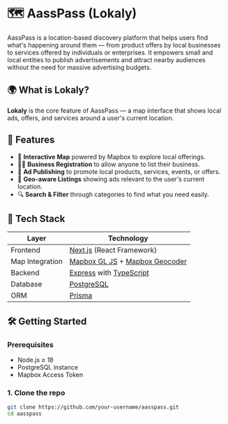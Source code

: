 # 🗺️ AassPass (Lokaly)

AassPass is a location-based discovery platform that helps users find what's happening around them — from product offers by local businesses to services offered by individuals or enterprises. It empowers small and local entities to publish advertisements and attract nearby audiences without the need for massive advertising budgets.

## 🌍 What is Lokaly?

**Lokaly** is the core feature of AassPass — a map interface that shows local ads, offers, and services around a user's current location.

## 🚀 Features

- 📍 **Interactive Map** powered by Mapbox to explore local offerings.
- 🧑‍💼 **Business Registration** to allow anyone to list their business.
- 📢 **Ad Publishing** to promote local products, services, events, or offers.
- 📡 **Geo-aware Listings** showing ads relevant to the user's current location.
- 🔍 **Search & Filter** through categories to find what you need easily.

## 🧩 Tech Stack

| Layer            | Technology                        |
|------------------|-----------------------------------|
| Frontend         | [Next.js](https://nextjs.org/) (React Framework) |
| Map Integration  | [Mapbox GL JS](https://docs.mapbox.com/mapbox-gl-js/) + [Mapbox Geocoder](https://docs.mapbox.com/api/search/geocoding/) |
| Backend          | [Express](https://expressjs.com/) with [TypeScript](https://www.typescriptlang.org/) |
| Database         | [PostgreSQL](https://www.postgresql.org/) |
| ORM              | [Prisma](https://www.prisma.io/) |

## 🛠️ Getting Started

### Prerequisites

- Node.js ≥ 18
- PostgreSQL instance
- Mapbox Access Token

### 1. Clone the repo

```bash
git clone https://github.com/your-username/aasspass.git
cd aasspass
